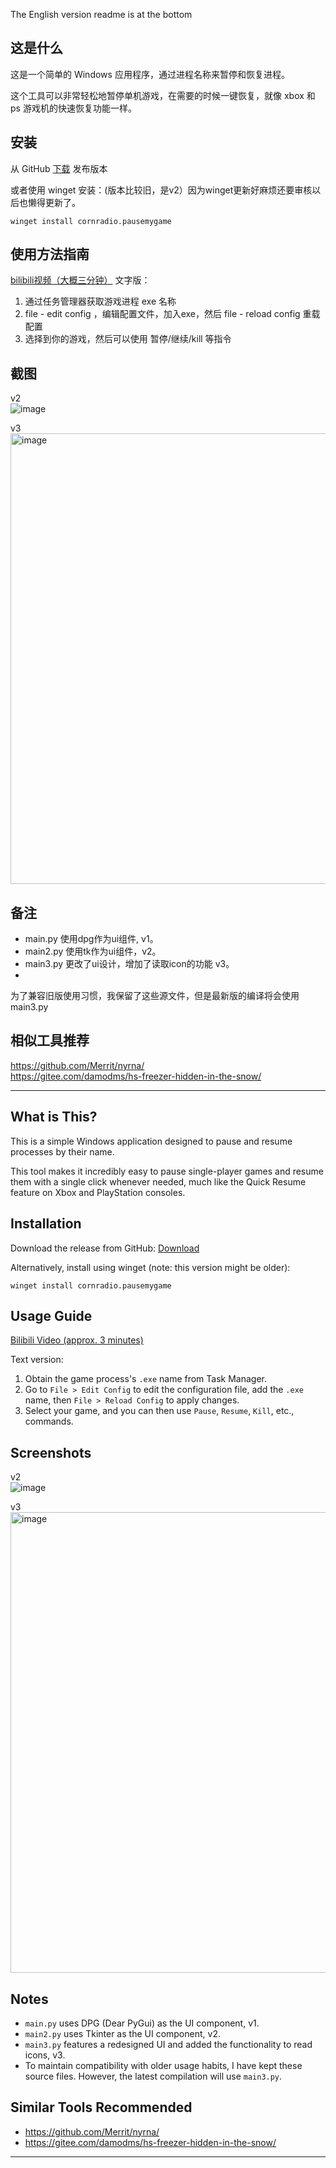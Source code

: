 The English version readme is at the bottom

## 这是什么
这是一个简单的 Windows 应用程序，通过进程名称来暂停和恢复进程。

这个工具可以非常轻松地暂停单机游戏，在需要的时候一键恢复，就像 xbox 和 ps 游戏机的快速恢复功能一样。

## 安装
从 GitHub [下载](https://github.com/cornradio/pausemygame/releases) 发布版本

或者使用 winget 安装：(版本比较旧，是v2）因为winget更新好麻烦还要审核以后也懒得更新了。
```
winget install cornradio.pausemygame
```

## 使用方法指南
[bilibili视频（大概三分钟）](https://www.bilibili.com/video/BV1HuhrzjEy2)
文字版：
1. 通过任务管理器获取游戏进程 exe 名称
2. file - edit config ，编辑配置文件，加入exe，然后  file - reload config 重载配置
3. 选择到你的游戏，然后可以使用 暂停/继续/kill 等指令

## 截图
v2  
![image](https://github.com/user-attachments/assets/f7f64024-f576-43ba-89f0-7aef7d5574e7)

v3  
<img width="1055" height="721" alt="image" src="https://github.com/user-attachments/assets/ade024b6-5834-4fae-9333-d981e23fc9c2" />


## 备注
- main.py 使用dpg作为ui组件, v1。
- main2.py 使用tk作为ui组件，v2。
- main3.py 更改了ui设计，增加了读取icon的功能 v3。
- 
为了兼容旧版使用习惯，我保留了这些源文件，但是最新版的编译将会使用 main3.py

## 相似工具推荐
https://github.com/Merrit/nyrna/  
https://gitee.com/damodms/hs-freezer-hidden-in-the-snow/



---

## What is This?
This is a simple Windows application designed to pause and resume processes by their name.

This tool makes it incredibly easy to pause single-player games and resume them with a single click whenever needed, much like the Quick Resume feature on Xbox and PlayStation consoles.

## Installation
Download the release from GitHub: [Download](https://github.com/cornradio/pausemygame/releases)

Alternatively, install using winget (note: this version might be older):
```
winget install cornradio.pausemygame
```

## Usage Guide
[Bilibili Video (approx. 3 minutes)](https://www.bilibili.com/video/BV1HuhrzjEy2)

Text version:
1.  Obtain the game process's `.exe` name from Task Manager.
2.  Go to `File > Edit Config` to edit the configuration file, add the `.exe` name, then `File > Reload Config` to apply changes.
3.  Select your game, and you can then use `Pause`, `Resume`, `Kill`, etc., commands.

## Screenshots
v2  
![image](https://github.com/user-attachments/assets/f7f64024-f576-43ba-89f0-7aef7d5574e7)

v3  
<img width="1046" height="737" alt="image" src="https://github.com/user-attachments/assets/5847fde1-aab6-4e33-8823-bcf90149e363" />

## Notes
-   `main.py` uses DPG (Dear PyGui) as the UI component, v1.
-   `main2.py` uses Tkinter as the UI component, v2.
-   `main3.py` features a redesigned UI and added the functionality to read icons, v3.
-   To maintain compatibility with older usage habits, I have kept these source files. However, the latest compilation will use `main3.py`.

## Similar Tools Recommended
*   https://github.com/Merrit/nyrna/
*   https://gitee.com/damodms/hs-freezer-hidden-in-the-snow/

---
